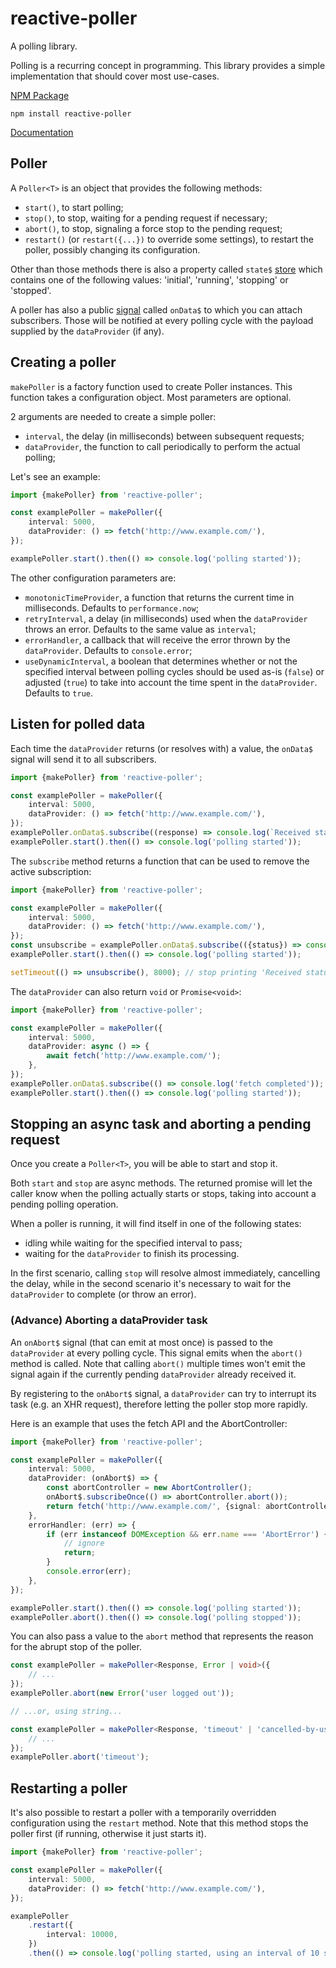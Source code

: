 # reactive-poller

A polling library.

Polling is a recurring concept in programming. This library provides a simple
implementation that should cover most use-cases.

[NPM Package](https://www.npmjs.com/package/reactive-poller)

`npm install reactive-poller`

[Documentation](./docs/README.md)

## Poller

A `Poller<T>` is an object that provides the following methods:

- `start()`, to start polling;
- `stop()`, to stop, waiting for a pending request if necessary;
- `abort()`, to stop, signaling a force stop to the pending request;
- `restart()` (or `restart({...})` to override some settings), to restart the poller, possibly changing its configuration.

Other than those methods there is also a property called `state$` [store](https://www.npmjs.com/package/universal-stores)
which contains one of the following values: 'initial', 'running', 'stopping' or 'stopped'.

A poller has also a public [signal](https://www.npmjs.com/package/@cdellacqua/signals) called `onData$`
to which you can attach subscribers. Those will be notified at every polling cycle
with the payload supplied by the `dataProvider` (if any).

## Creating a poller

`makePoller` is a factory function used to create Poller instances.
This function takes a configuration object.
Most parameters are optional.

2 arguments are needed to create a simple poller:

- `interval`, the delay (in milliseconds) between subsequent requests;
- `dataProvider`, the function to call periodically to perform the actual polling;

Let's see an example:

```ts
import {makePoller} from 'reactive-poller';

const examplePoller = makePoller({
	interval: 5000,
	dataProvider: () => fetch('http://www.example.com/'),
});

examplePoller.start().then(() => console.log('polling started'));
```

The other configuration parameters are:

- `monotonicTimeProvider`, a function that returns the current time in milliseconds. Defaults to `performance.now`;
- `retryInterval`, a delay (in milliseconds) used when the `dataProvider` throws an error. Defaults to the same value as `interval`;
- `errorHandler`, a callback that will receive the error thrown by the `dataProvider`. Defaults to `console.error`;
- `useDynamicInterval`, a boolean that determines whether or not the specified interval between polling cycles should
  be used as-is (`false`) or adjusted (`true`) to take into account the time spent in the `dataProvider`. Defaults to `true`.

## Listen for polled data

Each time the `dataProvider` returns (or resolves with) a value, the `onData$` signal
will send it to all subscribers.

```ts
import {makePoller} from 'reactive-poller';

const examplePoller = makePoller({
	interval: 5000,
	dataProvider: () => fetch('http://www.example.com/'),
});
examplePoller.onData$.subscribe((response) => console.log(`Received status ${response.status}`));
examplePoller.start().then(() => console.log('polling started'));
```

The `subscribe` method returns a function that can be used to remove the active
subscription:

```ts
import {makePoller} from 'reactive-poller';

const examplePoller = makePoller({
	interval: 5000,
	dataProvider: () => fetch('http://www.example.com/'),
});
const unsubscribe = examplePoller.onData$.subscribe(({status}) => console.log(`Received status ${status}`));
examplePoller.start().then(() => console.log('polling started'));

setTimeout(() => unsubscribe(), 8000); // stop printing 'Received status ...' after 8 seconds.
```

The `dataProvider` can also return `void` or `Promise<void>`:

```ts
import {makePoller} from 'reactive-poller';

const examplePoller = makePoller({
	interval: 5000,
	dataProvider: async () => {
		await fetch('http://www.example.com/');
	},
});
examplePoller.onData$.subscribe(() => console.log('fetch completed'));
examplePoller.start().then(() => console.log('polling started'));
```

## Stopping an async task and aborting a pending request

Once you create a `Poller<T>`, you will be able to start and stop it.

Both `start` and `stop` are async methods. The returned promise will let
the caller know when the polling actually starts or stops, taking into
account a pending polling operation.

When a poller is running, it will find itself in one of the following states:

- idling while waiting for the specified interval to pass;
- waiting for the `dataProvider` to finish its processing.

In the first scenario, calling `stop` will resolve almost immediately, cancelling
the delay, while in the second scenario it's necessary to wait for
the `dataProvider` to complete (or throw an error).

### (Advance) Aborting a dataProvider task

An `onAbort$` signal (that can emit at most once) is passed to the
`dataProvider` at every polling cycle.
This signal emits when the `abort()` method is called.
Note that calling `abort()` multiple times won't emit the signal again if the currently
pending `dataProvider` already received it.

By registering to the `onAbort$` signal, a `dataProvider` can
try to interrupt its task (e.g. an XHR request), therefore
letting the poller stop more rapidly.

Here is an example that uses the fetch API and the AbortController:

```ts
import {makePoller} from 'reactive-poller';

const examplePoller = makePoller({
	interval: 5000,
	dataProvider: (onAbort$) => {
		const abortController = new AbortController();
		onAbort$.subscribeOnce(() => abortController.abort());
		return fetch('http://www.example.com/', {signal: abortController.signal});
	},
	errorHandler: (err) => {
		if (err instanceof DOMException && err.name === 'AbortError') {
			// ignore
			return;
		}
		console.error(err);
	},
});

examplePoller.start().then(() => console.log('polling started'));
examplePoller.abort().then(() => console.log('polling stopped'));
```

You can also pass a value to the `abort` method that
represents the reason for the abrupt stop of the poller.

```ts
const examplePoller = makePoller<Response, Error | void>({
	// ...
});
examplePoller.abort(new Error('user logged out'));

// ...or, using string...

const examplePoller = makePoller<Response, 'timeout' | 'cancelled-by-user'>({
	// ...
});
examplePoller.abort('timeout');
```

## Restarting a poller

It's also possible to restart a poller with a temporarily overridden configuration
using the `restart` method. Note that this method stops the poller first (if running, otherwise it just starts it).

```ts
import {makePoller} from 'reactive-poller';

const examplePoller = makePoller({
	interval: 5000,
	dataProvider: () => fetch('http://www.example.com/'),
});

examplePoller
	.restart({
		interval: 10000,
	})
	.then(() => console.log('polling started, using an interval of 10 seconds instead of 5'));
```
